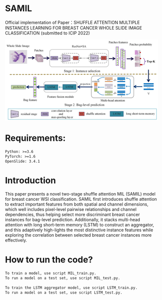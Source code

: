 # SAMIL
Official implementation of Paper：SHUFFLE ATTENTION MULTIPLE INSTANCES LEARNING FOR BREAST CANCER WHOLE SLIDE IMAGE CLASSIFICATION (submitted to ICIP 2022)

![image](https://github.com/CunqiaoHou/SAMIL/blob/main/img/model.jpg)
# Requirements:
```
Python: >=3.6   
PyTorch: >=1.6
OpenSlide: 3.4.1
```
# Introduction
This paper presents a novel two-stage shuffle attention MIL (SAMIL) model for breast cancer WSI classification. SAMIL first introduces shuffle attention to extract important features from both spatial and channel dimensions, which well includes pixel-level pairwise relationships and channel dependencies, thus helping select more discriminant breast cancer instances for bag-level prediction. Additionally, it stacks multi-head attention with long short-term memory (LSTM) to construct an aggregator, and this adaptively high-lights the most distinctive instance features while exploring the correlation between selected breast cancer instances more
effectively. 

# How to run the code?
```
To train a model, use script MIL_train.py.
To run a model on a test set, use script MIL_test.py.

To train the LSTM aggregator model, use script LSTM_train.py.
To run a model on a test set, use script LSTM_test.py.
```
